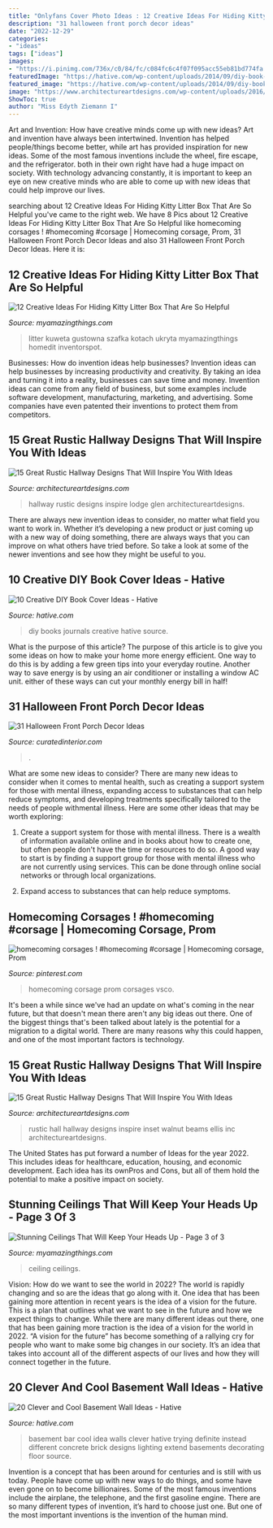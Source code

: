 ```yaml
---
title: "Onlyfans Cover Photo Ideas : 12 Creative Ideas For Hiding Kitty Litter Box That Are So Helpful"
description: "31 halloween front porch decor ideas"
date: "2022-12-29"
categories:
- "ideas"
tags: ["ideas"]
images:
- "https://i.pinimg.com/736x/c0/84/fc/c084fc6c4f07f095acc55eb81bd774fa.jpg"
featuredImage: "https://hative.com/wp-content/uploads/2014/09/diy-book-cover-ideas/4-old-books-make-great-journals.jpg"
featured_image: "https://hative.com/wp-content/uploads/2014/09/diy-book-cover-ideas/4-old-books-make-great-journals.jpg"
image: "https://www.architectureartdesigns.com/wp-content/uploads/2016/09/15-Great-Rustic-Hallway-Designs-That-Will-Inspire-You-With-Ideas-11-630x846.jpg"
ShowToc: true
author: "Miss Edyth Ziemann I"
---
```



Art and Invention: How have creative minds come up with new ideas?
Art and invention have always been intertwined. Invention has helped people/things become better, while art has provided inspiration for new ideas. Some of the most famous inventions include the wheel, fire escape, and the refrigerator. both in their own right have had a huge impact on society. With technology advancing constantly, it is important to keep an eye on new creative minds who are able to come up with new ideas that could help improve our lives.

	

		
searching about 12 Creative Ideas For Hiding Kitty Litter Box That Are So Helpful you've came to the right web. We have 8 Pics about 12 Creative Ideas For Hiding Kitty Litter Box That Are So Helpful like homecoming corsages ! #homecoming #corsage | Homecoming corsage, Prom, 31 Halloween Front Porch Decor Ideas and also 31 Halloween Front Porch Decor Ideas. Here it is:
		
    
## 12 Creative Ideas For Hiding Kitty Litter Box That Are So Helpful

<img loading=lazy src="https://myamazingthings.com/wp-content/uploads/2017/06/kitty-box-3.jpg" onerror="this.onerror=null;this.src='https://tse2.mm.bing.net/th?id=OIP.77u2WUTc-QrreZgAQHSaOAHaJ5&amp;pid=15.1';" alt="12 Creative Ideas For Hiding Kitty Litter Box That Are So Helpful">

_Source: myamazingthings.com_

>litter kuweta gustowna szafka kotach ukryta myamazingthings homedit inventorspot. 

	

Businesses: How do invention ideas help businesses?
Invention ideas can help businesses by increasing productivity and creativity. By taking an idea and turning it into a reality, businesses can save time and money. Invention ideas can come from any field of business, but some examples include software development, manufacturing, marketing, and advertising. Some companies have even patented their inventions to protect them from competitors.

    
## 15 Great Rustic Hallway Designs That Will Inspire You With Ideas

<img loading=lazy src="https://www.architectureartdesigns.com/wp-content/uploads/2016/09/15-Great-Rustic-Hallway-Designs-That-Will-Inspire-You-With-Ideas-10-630x885.jpg" onerror="this.onerror=null;this.src='https://tse1.mm.bing.net/th?id=OIP.yJ1bDcBaQ6OaMeAOtNpxyQHaKZ&amp;pid=15.1';" alt="15 Great Rustic Hallway Designs That Will Inspire You With Ideas">

_Source: architectureartdesigns.com_

>hallway rustic designs inspire lodge glen architectureartdesigns. 

	

There are always new invention ideas to consider, no matter what field you want to work in. Whether it’s developing a new product or just coming up with a new way of doing something, there are always ways that you can improve on what others have tried before. So take a look at some of the newer inventions and see how they might be useful to you.

    
## 10 Creative DIY Book Cover Ideas - Hative

<img loading=lazy src="https://hative.com/wp-content/uploads/2014/09/diy-book-cover-ideas/4-old-books-make-great-journals.jpg" onerror="this.onerror=null;this.src='https://tse3.mm.bing.net/th?id=OIP.eWOE_esJZnOiewwDMmULugHaJ4&amp;pid=15.1';" alt="10 Creative DIY Book Cover Ideas - Hative">

_Source: hative.com_

>diy books journals creative hative source. 

	

What is the purpose of this article?
The purpose of this article is to give you some ideas on how to make your home more energy efficient. One way to do this is by adding a few green tips into your everyday routine. Another way to save energy is by using an air conditioner or installing a window AC unit. either of these ways can cut your monthly energy bill in half!

    
## 31 Halloween Front Porch Decor Ideas

<img loading=lazy src="https://curatedinterior.com/wp-content/uploads/2019/10/Trick-or-Treat-Black-Shutters-Halloween-Front-Porch-decor.jpg" onerror="this.onerror=null;this.src='https://tse3.mm.bing.net/th?id=OIP.aiISxy6buKBh62X9gJBrSQHaJ4&amp;pid=15.1';" alt="31 Halloween Front Porch Decor Ideas">

_Source: curatedinterior.com_

>. 

	

What are some new ideas to consider?
There are many new ideas to consider when it comes to mental health, such as creating a support system for those with mental illness, expanding access to substances that can help reduce symptoms, and developing treatments specifically tailored to the needs of people withmental illness. Here are some other ideas that may be worth exploring:
1. Create a support system for those with mental illness. There is a wealth of information available online and in books about how to create one, but often people don't have the time or resources to do so. A good way to start is by finding a support group for those with mental illness who are not currently using services. This can be done through online social networks or through local organizations.

2. Expand access to substances that can help reduce symptoms.

    
## Homecoming Corsages ! #homecoming #corsage | Homecoming Corsage, Prom

<img loading=lazy src="https://i.pinimg.com/736x/c0/84/fc/c084fc6c4f07f095acc55eb81bd774fa.jpg" onerror="this.onerror=null;this.src='https://tse2.mm.bing.net/th?id=OIP.ryvDEibKqNQbqq1Xa-9AEgHaJ4&amp;pid=15.1';" alt="homecoming corsages ! #homecoming #corsage | Homecoming corsage, Prom">

_Source: pinterest.com_

>homecoming corsage prom corsages vsco. 

	

It's been a while since we've had an update on what's coming in the near future, but that doesn't mean there aren't any big ideas out there. One of the biggest things that's been talked about lately is the potential for a migration to a digital world. There are many reasons why this could happen, and one of the most important factors is technology.

    
## 15 Great Rustic Hallway Designs That Will Inspire You With Ideas

<img loading=lazy src="https://www.architectureartdesigns.com/wp-content/uploads/2016/09/15-Great-Rustic-Hallway-Designs-That-Will-Inspire-You-With-Ideas-11-630x846.jpg" onerror="this.onerror=null;this.src='https://tse4.mm.bing.net/th?id=OIP.a5LKSB-hPF6-vm_NP4j4UQHaJ8&amp;pid=15.1';" alt="15 Great Rustic Hallway Designs That Will Inspire You With Ideas">

_Source: architectureartdesigns.com_

>rustic hall hallway designs inspire inset walnut beams ellis inc architectureartdesigns. 

	

The United States has put forward a number of Ideas for the year 2022. This includes ideas for healthcare, education, housing, and economic development. Each idea has its ownPros and Cons, but all of them hold the potential to make a positive impact on society.

    
## Stunning Ceilings That Will Keep Your Heads Up - Page 3 Of 3

<img loading=lazy src="https://myamazingthings.com/wp-content/uploads/2016/11/who-said-panels-should-cover-a-ceiling-in-some-order.jpg" onerror="this.onerror=null;this.src='https://tse3.mm.bing.net/th?id=OIP.ho6pPl8YI19kC0aU3XtTpQHaLI&amp;pid=15.1';" alt="Stunning Ceilings That Will Keep Your Heads Up - Page 3 of 3">

_Source: myamazingthings.com_

>ceiling ceilings. 

	

Vision: How do we want to see the world in 2022?
The world is rapidly changing and so are the ideas that go along with it. One idea that has been gaining more attention in recent years is the idea of a vision for the future. This is a plan that outlines what we want to see in the future and how we expect things to change. While there are many different ideas out there, one that has been gaining more traction is the idea of a vision for the world in 2022. 
“A vision for the future” has become something of a rallying cry for people who want to make some big changes in our society. It’s an idea that takes into account all of the different aspects of our lives and how they will connect together in the future.

    
## 20 Clever And Cool Basement Wall Ideas - Hative

<img loading=lazy src="https://hative.com/wp-content/uploads/2014/05/basement-wall-ideas/4-basement-bar-wall-idea.jpg" onerror="this.onerror=null;this.src='https://tse2.mm.bing.net/th?id=OIP.VrK1x4OanKNsJ2TRbGXaCgHaE8&amp;pid=15.1';" alt="20 Clever and Cool Basement Wall Ideas - Hative">

_Source: hative.com_

>basement bar cool idea walls clever hative trying definite instead different concrete brick designs lighting extend basements decorating floor source. 

	

Invention is a concept that has been around for centuries and is still with us today. People have come up with new ways to do things, and some have even gone on to become billionaires. Some of the most famous inventions include the airplane, the telephone, and the first gasoline engine. There are so many different types of invention, it’s hard to choose just one. But one of the most important inventions is the invention of the human mind.

